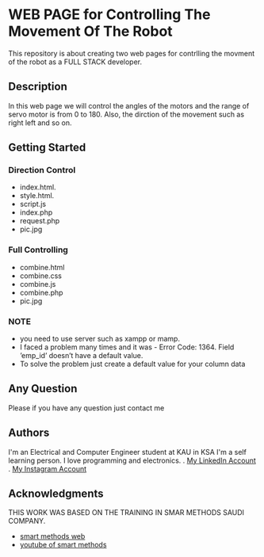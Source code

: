 # WEB PAGE for Controlling The Movement Of The Robot 

This repository is about creating two web pages for contrlling the movment of the robot as a FULL STACK developer.

## Description

In this web page we will control the angles of the motors and the range of servo motor is from 0 to 180. Also, the dirction of the movement such as right left and so on.

## Getting Started

### Direction Control 

* index.html.
* style.html. 
* script.js
* index.php
* request.php
* pic.jpg

### Full Controlling

* combine.html
* combine.css
* combine.js
* combine.php
* pic.jpg

### NOTE

* you need to use server such as xampp or mamp. 
* I faced a problem many times and it was - Error Code: 1364. Field ’emp_id’ doesn’t have a default value.
* To solve the problem just create a default value for your column data



## Any Question

Please if you have any question just contact me



## Authors

 I'm an Electrical and Computer Engineer student at KAU in KSA I'm a self learning person. I love programming and electronics. 
. [My LinkedIn Account ](https://www.linkedin.com/in/asma-sarouji-265484149/)<br/>
. [My Instagram Account](https://www.instagram.com/samaabdullah98/)







## Acknowledgments

THIS WORK WAS BASED ON THE TRAINING IN SMAR METHODS SAUDI COMPANY.
* [smart methods web](https://www.s-m.com.sa)
* [youtube of smart methods](https://youtu.be/0iPByiZVHFw)
